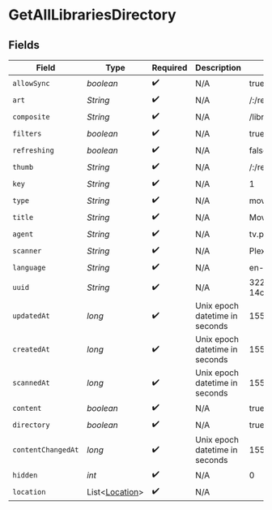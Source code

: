 # GetAllLibrariesDirectory


## Fields

| Field                                                 | Type                                                  | Required                                              | Description                                           | Example                                               |
| ----------------------------------------------------- | ----------------------------------------------------- | ----------------------------------------------------- | ----------------------------------------------------- | ----------------------------------------------------- |
| `allowSync`                                           | *boolean*                                             | :heavy_check_mark:                                    | N/A                                                   | true                                                  |
| `art`                                                 | *String*                                              | :heavy_check_mark:                                    | N/A                                                   | /:/resources/movie-fanart.jpg                         |
| `composite`                                           | *String*                                              | :heavy_check_mark:                                    | N/A                                                   | /library/sections/1/composite/1705615584              |
| `filters`                                             | *boolean*                                             | :heavy_check_mark:                                    | N/A                                                   | true                                                  |
| `refreshing`                                          | *boolean*                                             | :heavy_check_mark:                                    | N/A                                                   | false                                                 |
| `thumb`                                               | *String*                                              | :heavy_check_mark:                                    | N/A                                                   | /:/resources/movie.png                                |
| `key`                                                 | *String*                                              | :heavy_check_mark:                                    | N/A                                                   | 1                                                     |
| `type`                                                | *String*                                              | :heavy_check_mark:                                    | N/A                                                   | movie                                                 |
| `title`                                               | *String*                                              | :heavy_check_mark:                                    | N/A                                                   | Movies                                                |
| `agent`                                               | *String*                                              | :heavy_check_mark:                                    | N/A                                                   | tv.plex.agents.movie                                  |
| `scanner`                                             | *String*                                              | :heavy_check_mark:                                    | N/A                                                   | Plex Movie                                            |
| `language`                                            | *String*                                              | :heavy_check_mark:                                    | N/A                                                   | en-US                                                 |
| `uuid`                                                | *String*                                              | :heavy_check_mark:                                    | N/A                                                   | 322a231a-b7f7-49f5-920f-14c61199cd30                  |
| `updatedAt`                                           | *long*                                                | :heavy_check_mark:                                    | Unix epoch datetime in seconds                        | 1556281940                                            |
| `createdAt`                                           | *long*                                                | :heavy_check_mark:                                    | Unix epoch datetime in seconds                        | 1556281940                                            |
| `scannedAt`                                           | *long*                                                | :heavy_check_mark:                                    | Unix epoch datetime in seconds                        | 1556281940                                            |
| `content`                                             | *boolean*                                             | :heavy_check_mark:                                    | N/A                                                   | true                                                  |
| `directory`                                           | *boolean*                                             | :heavy_check_mark:                                    | N/A                                                   | true                                                  |
| `contentChangedAt`                                    | *long*                                                | :heavy_check_mark:                                    | Unix epoch datetime in seconds                        | 1556281940                                            |
| `hidden`                                              | *int*                                                 | :heavy_check_mark:                                    | N/A                                                   | 0                                                     |
| `location`                                            | List<[Location](../../models/operations/Location.md)> | :heavy_check_mark:                                    | N/A                                                   |                                                       |